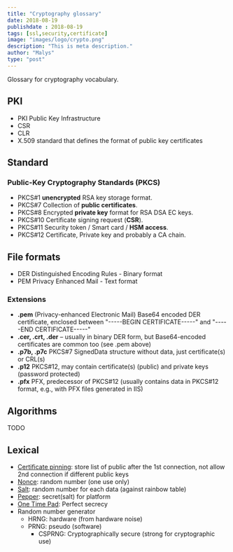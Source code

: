 ```yaml
---
title: "Cryptography glossary"
date: 2018-08-19
publishdate : 2018-08-19
tags: [ssl,security,certificate]
image: "images/logo/crypto.png"
description: "This is meta description."
author: "Malys"
type: "post"
---
```


Glossary for cryptography vocabulary.

## PKI 

* PKI Public Key Infrastructure
* CSR
* CLR
* X.509 standard that defines the format of public key certificates

## Standard

### Public-Key Cryptography Standards (PKCS)

* PKCS#1 **unencrypted** RSA key storage format.
* PKCS#7 Collection of **public certificates**.
* PKCS#8 Encrypted **private key** format for RSA DSA EC keys.
* PKCS#10 Certificate signing request (**CSR**).
* PKCS#11 Security token / Smart card / **HSM access**.
* PKCS#12 Certificate, Private key and probably a CA chain.

## File formats

* DER Distinguished Encoding Rules - Binary format
* PEM Privacy Enhanced Mail - Text format

### Extensions

* **.pem** (Privacy-enhanced Electronic Mail) Base64 encoded DER certificate, enclosed between "-----BEGIN CERTIFICATE-----" and "-----END CERTIFICATE-----"
* **.cer, .crt, .der** – usually in binary DER form, but Base64-encoded certificates are common too (see .pem above)
* **.p7b, .p7c** PKCS#7 SignedData structure without data, just certificate(s) or CRL(s)
* **.p12** PKCS#12, may contain certificate(s) (public) and private keys (password protected)
* **.pfx** PFX, predecessor of PKCS#12 (usually contains data in PKCS#12 format, e.g., with PFX files generated in IIS)


## Algorithms

TODO

## Lexical

* [Certificate pinning](https://www.owasp.org/index.php/Certificate_and_Public_Key_Pinning): store list of public after the 1st connection, not allow 2nd connection if different public keys
* [Nonce](https://fr.wikipedia.org/wiki/Nonce_(cryptographie)): random number (one use only)
* [Salt](https://fr.wikipedia.org/wiki/Salage_(cryptographie)): random number for each data (against rainbow table)
* [Pepper](https://en.wikipedia.org/wiki/Pepper_(cryptography)): secret(salt) for platform
* [One Time Pad](https://en.wikipedia.org/wiki/One-time_pad): Perfect secrecy
* Random number generator
    * HRNG: hardware (from hardware noise)
    * PRNG: pseudo (software)
        * CSPRNG: Cryptographically secure (strong for cryptographic use)
